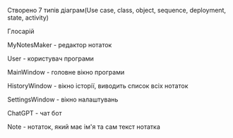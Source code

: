Створено 7 типів діаграм(Use case, class, object, sequence, deployment, state, activity)



Глосарій


MyNotesMaker - редактор нотаток

User - користувач програми

MainWindow - головне вікно програми

HistoryWindow - вікно історії, виводить список всіх нотаток

SettingsWindow - вікно налаштувань

ChatGPT - чат бот

Note - нотаток, який має ім'я та сам текст нотатка
